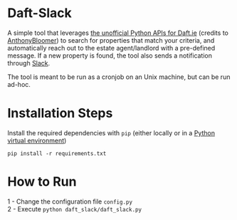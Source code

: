 # Daft-Slack

A simple tool that leverages [the unofficial Python APIs for Daft.ie](https://github.com/AnthonyBloomer/daftlistings) (credits to [AnthonyBloomer](https://github.com/AnthonyBloomer))
to search for properties that match your criteria, and automatically reach out to the estate agent/landlord with a pre-defined message. If a new property is found, the tool also sends a notification
through [Slack](https://slack.com).

The tool is meant to be run as a cronjob on an Unix machine, but can be run ad-hoc.

# Installation Steps

Install the required dependencies with `pip` (either locally or in a [Python virtual environment](https://docs.python-guide.org/dev/virtualenvs/#lower-level-virtualenv))

`pip install -r requirements.txt`

# How to Run

1 - Change the configuration file `config.py`  
2 - Execute `python daft_slack/daft_slack.py`

